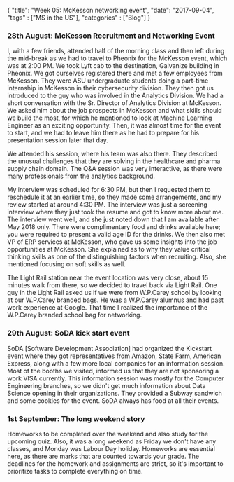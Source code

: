 {
    "title": "Week 05: McKesson networking event",
    "date": "2017-09-04",
    "tags" : ["MS in the US"],
    "categories" : ["Blog"]
}

###  28th August: McKesson Recruitment and Networking Event

I, with a few friends, attended half of the morning class and then left during the mid-break as we had to travel to Pheonix for the McKesson event, which was at 2:00 PM. We took Lyft cab to the destination, Galvanize building in Pheonix. We got ourselves registered there and met a few employees from McKesson. They were ASU undergraduate students doing a part-time internship in McKesson in their cybersecurity division. They then got us introduced to the guy who was involved in the Analytics Division. We had a short conversation with the Sr. Director of Analytics Division at McKesson. We asked him about the job prospects in McKesson and what skills should we build the most, for which he mentioned to look at Machine Learning Engineer as an exciting opportunity. Then, it was almost time for the event to start, and we had to leave him there as he had to prepare for his presentation session later that day.

We attended his session, where his team was also there. They described the unusual challenges that they are solving in the healthcare and pharma supply chain domain. The Q&A session was very interactive, as there were many professionals from the analytics background.

My interview was scheduled for 6:30 PM, but then I requested them to reschedule it at an earlier time, so they made some arrangements, and my review started at around 4:30 PM. The interview was just a screening interview where they just took the resume and got to know more about me. The interview went well, and she just noted down that I am available after May 2018 only.
There were complimentary food and drinks available here; you were required to present a valid age ID for the drinks. We then also met VP of ERP services at McKesson, who gave us some insights into the job opportunities at McKesson. She explained as to why they value critical thinking skills as one of the distinguishing factors when recruiting. Also, she mentioned focusing on soft skills as well.

The Light Rail station near the event location was very close, about 15 minutes walk from there, so we decided to travel back via Light Rail. One guy in the Light Rail asked us if we were from W.P.Carey school by looking at our W.P.Carey branded bags. He was a W.P.Carey alumnus and had past work experience at Google. That time I realized the importance of the W.P.Carey branded school bag for networking.

###  29th August: SoDA kick start event

SoDA [Software Development Association] had organized the Kickstart event where they got representatives from Amazon, State Farm, American Express, along with a few more local companies for an information session. Most of the booths we visited, informed us that they are not sponsoring a work VISA currently. This information session was mostly for the Computer Engineering branches, so we didn't get much information about Data Science opening in their organizations. They provided a Subway sandwich and some cookies for the event. SoDA always has food at all their events.

###  1st September: The long weekend story

Homeworks to be completed over the weekend and also study for the upcoming quiz. Also, it was a long weekend as Friday we don't have any classes, and Monday was Labour Day holiday. Homeworks are essential here, as there are marks that are counted towards your grade. The deadlines for the homework and assignments are strict, so it's important to prioritize tasks to complete everything on time.
